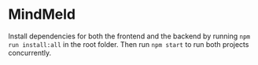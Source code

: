 # MindMeld

Install dependencies for both the frontend and the backend by running `npm run install:all` in the root folder. Then run `npm start` to run both projects concurrently.